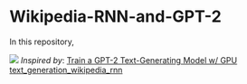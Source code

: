 # Wikipedia-RNN-and-GPT-2


In this repository, 


![](https://www.vpnmentor.com/wp-content/uploads/2018/02/how-to-unblock-wikipedia-768x403.png.webp)
_Inspired by_: [Train a GPT-2 Text-Generating Model w/ GPU](https://colab.research.google.com/drive/1VLG8e7YSEwypxU-noRNhsv5dW4NfTGce) [text_generation_wikipedia_rnn](https://colab.research.google.com/github/trekhleb/machine-learning-experiments/blob/master/experiments/text_generation_wikipedia_rnn/text_generation_wikipedia_rnn.ipynb)
